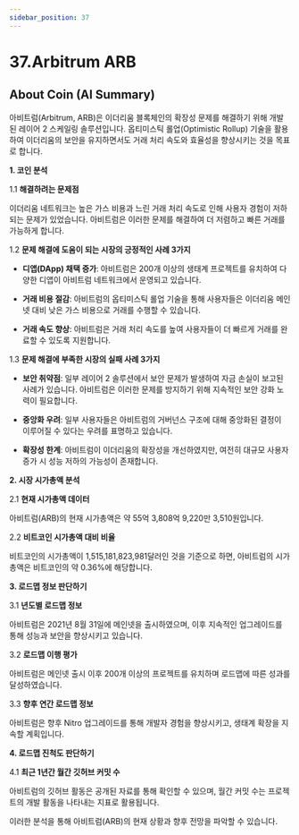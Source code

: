 ```yaml
---
sidebar_position: 37  
---
```


# 37.Arbitrum ARB     

## About Coin (AI Summary)     

아비트럼(Arbitrum, ARB)은 이더리움 블록체인의 확장성 문제를 해결하기 위해 개발된 레이어 2 스케일링 솔루션입니다. 옵티미스틱 롤업(Optimistic Rollup) 기술을 활용하여 이더리움의 보안을 유지하면서도 거래 처리 속도와 효율성을 향상시키는 것을 목표로 합니다. 

**1. 코인 분석**

1.1 **해결하려는 문제점**

이더리움 네트워크는 높은 가스 비용과 느린 거래 처리 속도로 인해 사용자 경험이 저하되는 문제가 있었습니다. 아비트럼은 이러한 문제를 해결하여 더 저렴하고 빠른 거래를 가능하게 합니다. 

1.2 **문제 해결에 도움이 되는 시장의 긍정적인 사례 3가지**

- **디앱(DApp) 채택 증가**: 아비트럼은 200개 이상의 생태계 프로젝트를 유치하여 다양한 디앱이 아비트럼 네트워크에서 운영되고 있습니다. 

- **거래 비용 절감**: 아비트럼의 옵티미스틱 롤업 기술을 통해 사용자들은 이더리움 메인넷 대비 낮은 가스 비용으로 거래를 수행할 수 있습니다. 

- **거래 속도 향상**: 아비트럼은 거래 처리 속도를 높여 사용자들이 더 빠르게 거래를 완료할 수 있도록 지원합니다. 

1.3 **문제 해결에 부족한 시장의 실패 사례 3가지**

- **보안 취약점**: 일부 레이어 2 솔루션에서 보안 문제가 발생하여 자금 손실이 보고된 사례가 있습니다. 아비트럼은 이러한 문제를 방지하기 위해 지속적인 보안 강화 노력이 필요합니다.

- **중앙화 우려**: 일부 사용자들은 아비트럼의 거버넌스 구조에 대해 중앙화된 결정이 이루어질 수 있다는 우려를 표명하고 있습니다.

- **확장성 한계**: 아비트럼이 이더리움의 확장성을 개선하였지만, 여전히 대규모 사용자 증가 시 성능 저하의 가능성이 존재합니다.

**2. 시장 시가총액 분석**

2.1 **현재 시가총액 데이터**

아비트럼(ARB)의 현재 시가총액은 약 55억 3,808억 9,220만 3,510원입니다. 

2.2 **비트코인 시가총액 대비 비율**

비트코인의 시가총액이 1,515,181,823,981달러인 것을 기준으로 하면, 아비트럼의 시가총액은 비트코인의 약 0.36%에 해당합니다.

**3. 로드맵 정보 판단하기**

3.1 **년도별 로드맵 정보**

아비트럼은 2021년 8월 31일에 메인넷을 출시하였으며, 이후 지속적인 업그레이드를 통해 성능과 보안을 향상시키고 있습니다. 

3.2 **로드맵 이행 평가**

아비트럼은 메인넷 출시 이후 200개 이상의 프로젝트를 유치하며 로드맵에 따른 성과를 달성하였습니다. 

3.3 **향후 연간 로드맵 정보**

아비트럼은 향후 Nitro 업그레이드를 통해 개발자 경험을 향상시키고, 생태계 확장을 지속할 계획입니다. 

**4. 로드맵 진척도 판단하기**

4.1 **최근 1년간 월간 깃허브 커밋 수**

아비트럼의 깃허브 활동은 공개된 자료를 통해 확인할 수 있으며, 월간 커밋 수는 프로젝트의 개발 활동을 나타내는 지표로 활용됩니다.

이러한 분석을 통해 아비트럼(ARB)의 현재 상황과 향후 전망을 파악할 수 있습니다. 

